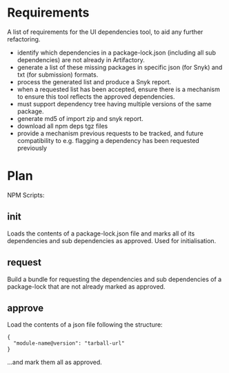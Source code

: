 # Requirements

A list of requirements for the UI dependencies tool, to aid any further refactoring.

- identify which dependencies in a package-lock.json (including all sub dependencies) are not already in Artifactory.
- generate a list of these missing packages in specific json (for Snyk) and txt (for submission) formats.
- process the generated list and produce a Snyk report.
- when a requested list has been accepted, ensure there is a mechanism to ensure this tool reflects the approved dependencies.
- must support dependency tree having multiple versions of the same package.
- generate md5 of import zip and snyk report.
- download all npm deps tgz files
- provide a mechanism previous requests to be tracked, and future compatibility to e.g. flagging a dependency has been requested previously


# Plan

NPM Scripts:

## init <package-lock>

Loads the contents of a package-lock.json file and marks all of its dependencies and sub dependencies as approved. Used for initialisation.

## request <package-lock>

Build a bundle for requesting the dependencies and sub dependencies of a package-lock that are not already marked as approved.

## approve <module-list>

Load the contents of a json file following the structure:

```
{
  "module-name@version": "tarball-url"
}
```

...and mark them all as approved.
